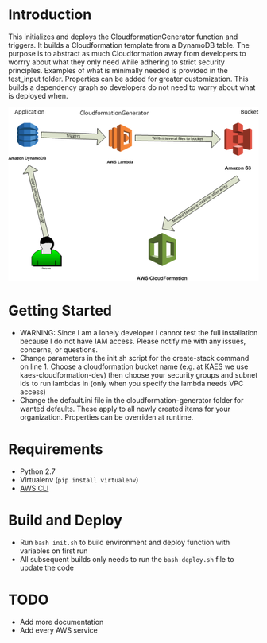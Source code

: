 # Introduction
This initializes and deploys the CloudformationGenerator function and triggers. It builds a Cloudformation template from a DynamoDB table. The purpose is to abstract as much Cloudformation away from developers to worrry about what they only need while adhering to strict security principles. Examples of what is minimally needed is provided in the test_input folder. Properties can be added for greater customization. This builds a dependency graph so developers do not need to worry about what is deployed when.

![alt text](./CloudformationGeneratorArchitecture.png "CloudformationGenerator Architecture")


# Getting Started
* WARNING: Since I am a lonely developer I cannot test the full installation because I do not have IAM access. Please notify me with any issues, concerns, or questions.
* Change parameters in the init.sh script for the create-stack command on line 1. Choose a cloudformation bucket name (e.g. at KAES we use kaes-cloudformation-dev) then choose your security groups and subnet ids to run lambdas in (only when you specify the lambda needs VPC access)
* Change the default.ini file in the cloudformation-generator folder for wanted defaults. These apply to all newly created items for your organization. Properties can be overriden at runtime.

# Requirements
* Python 2.7
* Virtualenv (`pip install virtualenv`)
* [AWS CLI](http://docs.aws.amazon.com/cli/latest/userguide/installing.html)

# Build and Deploy
* Run `bash init.sh` to build environment and deploy function with variables on first run
* All subsequent builds only needs to run the `bash deploy.sh` file to update the code

# TODO
* Add more documentation
* Add every AWS service